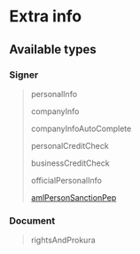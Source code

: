 # Extra info

## Available types

### Signer

> personalInfo
>
> companyInfo
>
> companyInfoAutoComplete
>
> personalCreditCheck
>
> businessCreditCheck
>
> officialPersonalInfo
>
> [amlPersonSanctionPep](/api-endpoints/sign/advanced/extra-info/b2c-identify-and-screening.md)

### Document

> rightsAndProkura



